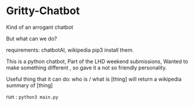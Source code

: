 # Gritty-Chatbot

Kind of an arrogant chatbot

But what can we do?

requirements: chatbotAI, wikipedia
pip3 install them. 

This is a python chatbot, Part of the LHD weekend submissions, Wanted to make something different , so gave it a not so friendly personality. 

Useful thing that it can do:
who is / what is [thing] will return a wikipedia summary of [thing]

run :
``` python3 main.py ```
